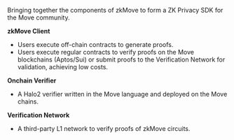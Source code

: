 Bringing together the components of zkMove to form a ZK Privacy SDK for the Move community.

**zkMove Client**

- Users execute off-chain contracts to generate proofs.
- Users execute regular contracts to verify proofs on the Move blockchains (Aptos/Sui) or submit proofs to the Verification Network for validation, achieving low costs.

**Onchain Verifier**

- A Halo2 verifier written in the Move language and deployed on the Move chains.

**Verification Network**

- A third-party L1 network to verify proofs of zkMove circuits.